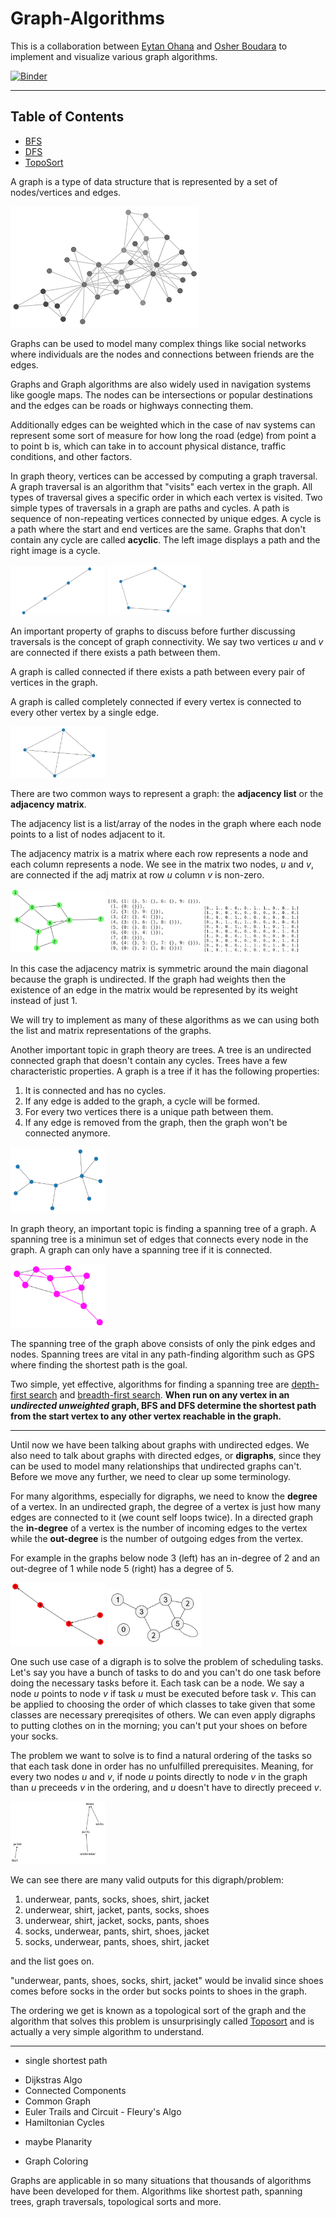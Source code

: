 # Graph-Algorithms

This is a collaboration between [Eytan Ohana](https://github.com/eytanohana/Graph-Algorithms) and [Osher Boudara](https://github.com/osherboudara99/Graph-Algorithms) to implement and visualize various graph algorithms.

[![Binder](https://mybinder.org/badge_logo.svg)](https://mybinder.org/v2/gh/eytanohana/Graph-Algorithms/HEAD)

---

## Table of Contents
- [BFS](BFS.ipynb)
- [DFS](DFS.ipynb)
- [TopoSort](Topo-Sort.ipynb)

A graph is a type of data structure that is represented by a set of nodes/vertices and edges. 

<img src="static/graph.png" width="60%"/>

Graphs can be used to model many complex things like social networks where individuals are the nodes and connections between friends are the edges. 

Graphs and Graph algorithms are also widely used in navigation systems like google maps. The nodes can be intersections or popular destinations and the edges can be roads or highways connecting them. 

Additionally edges can be weighted which in the case of nav systems can represent some sort of measure for how long the road (edge) from point a to point b is, which can take in to account physical distance, traffic conditions, and other factors.

In graph theory, vertices can be accessed by computing a graph traversal. A graph traversal is an algorithm that "visits" each vertex in the graph. All types of traversal gives a specific order in which each vertex is visited. Two simple types of traversals in a graph are paths and cycles. A path is sequence of non-repeating vertices connected by unique edges. A cycle is a path where the start and end vertices are the same. Graphs that don't contain any cycle are called __acyclic__. The left image displays a path and the right image is a cycle.

<p>
 <img src="static/path-graph.png" width="30%"/>
 <img src="static/cycle-graph.png" width="30%"/>
</p>


An important property of graphs to discuss before further discussing traversals is the concept of graph connectivity. We say two vertices *u* and *v* are connected if there exists a path between them.

A graph is called connected if there exists a path between every pair of vertices in the graph.

A graph is called completely connected if every vertex is connected to every other vertex by a single edge.

<img src="static/complete-graph.png" width="30%"/>

There are two common ways to represent a graph: the __adjacency list__ or the __adjacency matrix__.

The adjacency list is a list/array of the nodes in the graph where each node points to a list of nodes adjacent to it.

The adjacency matrix is a matrix where each row represents a node and each column represents a node. We see in the matrix two nodes, *u* and *v*, are connected if the adj matrix at row *u* column *v* is non-zero. 

<p>
    <img src="static/adj-graph.png" width="30%"/>
    <img src="static/adj-list.png" width="30%"/>
    <img src="static/adj-matrix.png" width="30%"/>
</p>

In this case the adjacency matrix is symmetric around the main diagonal because the graph is undirected. If the graph had weights then the existence of an edge in the matrix would be represented by its weight instead of just 1.

We will try to implement as many of these algorithms as we can using both the list and matrix representations of the graphs.

Another important topic in graph theory are trees. A tree is an undirected connected graph that doesn't contain any cycles. Trees have a few characteristic properties. A graph is a tree if it has the following properties:

1. It is connected and has no cycles.
1. If any edge is added to the graph, a cycle will be formed.
1. For every two vertices there is a unique path between them.
1. If any edge is removed from the graph, then the graph won't be connected anymore.

<img src="static/simple-tree.png" width="30%"/>

In graph theory, an important topic is finding a spanning tree of a graph. A spanning tree is a minimun set of edges that connects every node in the graph. A graph can only have a spanning tree if it is connected. 

<img src="static/tree-graph.png" width="30%"/>

The spanning tree of the graph above consists of only the pink edges and nodes. Spanning trees are vital in any path-finding algorithm such as GPS where finding the shortest path is the goal.

Two simple, yet effective, algorithms for finding a spanning tree are [depth-first search](DFS.ipynb) and [breadth-first search](BFS.ipynb). __When run on any vertex in an *undirected unweighted* graph, BFS and DFS determine the shortest path from the start vertex to any other vertex reachable in the graph.__ 

---

Until now we have been talking about graphs with undirected edges. We also need to talk about graphs with directed edges, or __digraphs__, since they can be used to model many relationships that undirected graphs can't. Before we move any further, we need to clear up some terminology.

For many algorithms, especially for digraphs, we need to know the __degree__ of a vertex. In an undirected graph, the degree of a vertex is just how many edges are connected to it (we count self loops twice). In a directed graph the __in-degree__ of a vertex is the number of incoming edges to the vertex while the __out-degree__ is the number of outgoing edges from the vertex.

For example in the graphs below node 3 (left) has an in-degree of 2 and an out-degree of 1 while node 5 (right) has a degree of 5.

<p>
<img src="static/digraph.png" width="30%"/>
<img src="static/selfloop.png" width="30%"/>
</p>

One such use case of a digraph is to solve the problem of scheduling tasks. Let's say you have a bunch of tasks to do and you can't do one task before doing the necessary tasks before it. Each task can be a node. We say a node *u* points to node *v* if task *u* must be executed before task *v*. This can be applied to choosing the order of which classes to take given that some classes are necessary prereqisites of others. We can even apply digraphs to putting clothes on in the morning; you can't put your shoes on before your socks.

The problem we want to solve is to find a natural ordering of the tasks so that each task done in order has no unfulfilled prerequisites. Meaning, for every two nodes *u* and *v*, if node *u* points directly to node *v* in the graph than *u* preceeds *v* in the ordering, and *u* doesn't have to directly preceed *v*.

<img src="static/clothing-topo.png" width="30%"/>

We can see there are many valid outputs for this digraph/problem:
1. underwear, pants, socks, shoes, shirt, jacket
1. underwear, shirt, jacket, pants, socks, shoes
1. underwear, shirt, jacket, socks, pants, shoes
1. socks, underwear, pants, shirt, shoes, jacket
1. socks, underwear, pants, shoes, shirt, jacket

and the list goes on.

"underwear, pants, shoes, socks, shirt, jacket" would be invalid since shoes comes before socks in the order but socks points to shoes in the graph.

The ordering we get is known as a topological sort of the graph and the algorithm that solves this problem is unsurprisingly called [Toposort](Topo-Sort.ipynb) and is actually a very simple algorithm to understand.

---

 - single shortest path
* Dijkstras Algo
* Connected Components
* Common Graph
* Euler Trails and Circuit - Fleury's Algo
* Hamiltonian Cycles 
 -  maybe Planarity
* Graph Coloring

Graphs are applicable in so many situations that thousands of algorithms have been developed for them. Algorithms like shortest path, spanning trees, graph traversals, topological sorts and more. 
